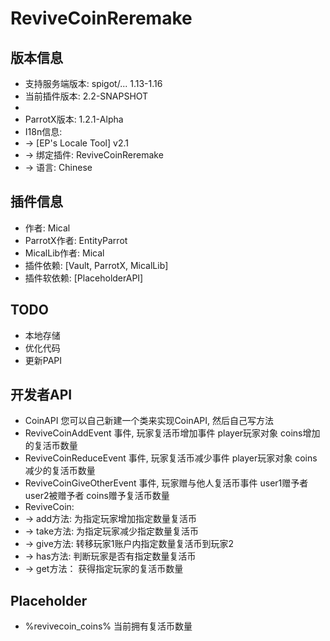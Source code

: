 # ReviveCoinReremake

## 版本信息

- 支持服务端版本: spigot/... 1.13-1.16
- 当前插件版本: 2.2-SNAPSHOT
- 
- ParrotX版本: 1.2.1-Alpha
- I18n信息:
- -> [EP's Locale Tool] v2.1
- -> 绑定插件: ReviveCoinReremake
- -> 语言: Chinese

## 插件信息
- 作者: Mical
- ParrotX作者: EntityParrot
- MicalLib作者: Mical
- 插件依赖: [Vault, ParrotX, MicalLib]
- 插件软依赖: [PlaceholderAPI]

## TODO
- 本地存储
- 优化代码
- 更新PAPI

## 开发者API
- CoinAPI 您可以自己新建一个类来实现CoinAPI, 然后自己写方法<br>
- ReviveCoinAddEvent 事件, 玩家复活币增加事件 player玩家对象 coins增加的复活币数量<br>
- ReviveCoinReduceEvent 事件, 玩家复活币减少事件 player玩家对象 coins减少的复活币数量<br>
- ReviveCoinGiveOtherEvent 事件, 玩家赠与他人复活币事件 user1赠予者 user2被赠予者 coins赠予复活币数量<br>
- ReviveCoin:<br>
- -> add方法: 为指定玩家增加指定数量复活币
- -> take方法: 为指定玩家减少指定数量复活币
- -> give方法: 转移玩家1账户内指定数量复活币到玩家2
- -> has方法: 判断玩家是否有指定数量复活币
- -> get方法： 获得指定玩家的复活币数量

## Placeholder
- %revivecoin_coins% 当前拥有复活币数量